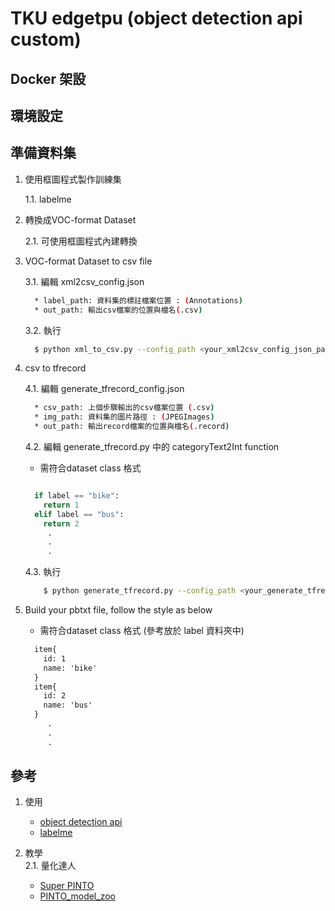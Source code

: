 # TKU edgetpu (object detection api custom)

## Docker 架設

## 環境設定

## 準備資料集

1. 使用框圖程式製作訓練集  

    1.1. labelme
    
2. 轉換成VOC-format Dataset  
    
    2.1. 可使用框圖程式內建轉換
    
3. VOC-format Dataset to csv file  
    
    3.1. 編輯 xml2csv_config.json 
    ```bash
      * label_path: 資料集的標註檔案位置 : (Annotations)
      * out_path: 輸出csv檔案的位置與檔名(.csv)
    ```
    
    3.2. 執行
    ```bash
      $ python xml_to_csv.py --config_path <your_xml2csv_config_json_path>
    ```
    
4. csv to tfrecord  
    
    4.1. 編輯 generate_tfrecord_config.json
    ```bash
      * csv_path: 上個步驟輸出的csv檔案位置 (.csv)
      * img_path: 資料集的圖片路徑 : (JPEGImages)
      * out_path: 輸出record檔案的位置與檔名(.record)
    ```
    
    4.2. 編輯 generate_tfrecord.py 中的 categoryText2Int function
    * 需符合dataset class 格式
    ```py

      if label == "bike":
        return 1
      elif label == "bus":
        return 2
         .
         .
         .
    ```
    
    4.3. 執行
    ```bash
        $ python generate_tfrecord.py --config_path <your_generate_tfrecord_config_json_path>
    ```
    
5. Build your pbtxt file, follow the style as below  
    
    * 需符合dataset class 格式 (參考放於 label 資料夾中)
    ```txt
      item{
        id: 1
        name: 'bike'
      }
      item{
        id: 2
        name: 'bus'
      }
         .
         .
         .
    ```

## 參考

1. 使用
    * [object detection api](https://github.com/tensorflow/models/tree/master/research/object_detection)
    * [labelme](https://github.com/wkentaro/labelme)
 
2. 教學  
    2.1. 量化達人
    * [Super PINTO](https://twitter.com/PINTO03091)
    * [PINTO_model_zoo](https://github.com/PINTO0309/PINTO_model_zoo)
 